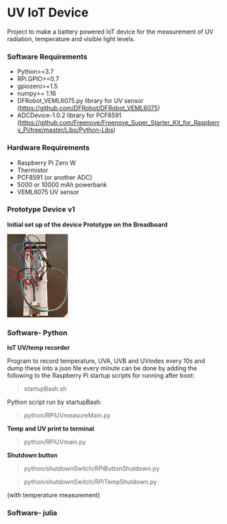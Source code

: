 # UV IoT Device

Project to make a battery powered IoT device for the measurement of UV radiation, temperature and visible light levels.


### Software Requirements

- Python>=3.7
- RPi.GPIO>=0.7
- gpiozero>=1.5
- numpy>= 1.16
- DFRobot_VEML6075.py library for UV sensor (https://github.com/DFRobot/DFRobot_VEML6075)
- ADCDevice-1.0.2 library for PCF8591 (https://github.com/Freenove/Freenove_Super_Starter_Kit_for_Raspberry_Pi/tree/master/Libs/Python-Libs)


### Hardware Requirements

- Raspberry Pi Zero W
- Thermistor
- PCF8591 (or another ADC)
- 5000 or 10000 mAh powerbank
- VEML6075 UV sensor

### Prototype Device v1

**Initial set up of the device Prototype on the Breadboard**

![Breadboard of the v1 set-up](images/IMGBreadboardv1.jpg)


### Software- Python

**IoT UV/temp recorder**

Program to record temperature, UVA, UVB and UVindex every 10s and dump these into a json file every minute can be done by adding the following to the Raspberry Pi startup scripts for running after boot:

> startupBash.sh

Python script run by startupBash:

> python/RPiUVmeasureMain.py

**Temp and UV print to terminal**

> python/RPiUVmain.py

**Shutdown button**

> python/shutdownSwitch/RPiButtonShutdown.py

> python/shutdownSwitch/RPiTempShutdown.py

(with temperature measurement)

### Software- julia
